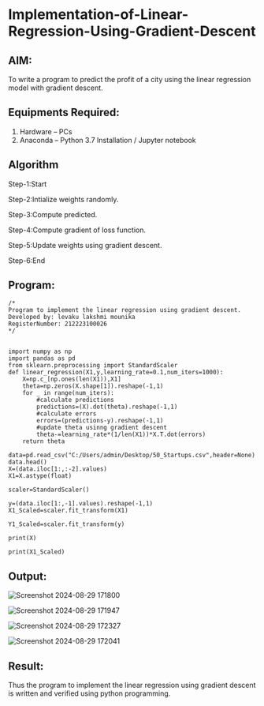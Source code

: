# Implementation-of-Linear-Regression-Using-Gradient-Descent

## AIM:
To write a program to predict the profit of a city using the linear regression model with gradient descent.

## Equipments Required:
1. Hardware – PCs
2. Anaconda – Python 3.7 Installation / Jupyter notebook

## Algorithm
Step-1:Start

Step-2:Intialize weights randomly.

Step-3:Compute predicted.

Step-4:Compute gradient of loss function.

Step-5:Update weights using gradient descent.

Step-6:End

## Program:
```
/*
Program to implement the linear regression using gradient descent.
Developed by: levaku lakshmi mounika
RegisterNumber: 212223100026
*/


import numpy as np
import pandas as pd
from sklearn.preprocessing import StandardScaler
def linear_regression(X1,y,learning_rate=0.1,num_iters=1000):
    X=np.c_[np.ones(len(X1)),X1]
    theta=np.zeros(X.shape[1]).reshape(-1,1)
    for _ in range(num_iters):
        #calculate predictions
        predictions=(X).dot(theta).reshape(-1,1)
        #calculate errors
        errors=(predictions-y).reshape(-1,1)
        #update theta usinng gradient descent
        theta-=learning_rate*(1/len(X1))*X.T.dot(errors)
    return theta

data=pd.read_csv("C:/Users/admin/Desktop/50_Startups.csv",header=None)
data.head()
X=(data.iloc[1:,:-2].values) 
X1=X.astype(float)

scaler=StandardScaler()

y=(data.iloc[1:,-1].values).reshape(-1,1)
X1_Scaled=scaler.fit_transform(X1)

Y1_Scaled=scaler.fit_transform(y)

print(X)

print(X1_Scaled)
```

## Output:

![Screenshot 2024-08-29 171800](https://github.com/user-attachments/assets/de3a1564-3fbc-422e-b19e-a11b9b2da036)

![Screenshot 2024-08-29 171947](https://github.com/user-attachments/assets/5f10d1e0-1391-444a-82ec-82142ffe92ae)

![Screenshot 2024-08-29 172327](https://github.com/user-attachments/assets/005e6adc-f19f-435b-80bd-b611b5ded98c)

![Screenshot 2024-08-29 172041](https://github.com/user-attachments/assets/a80ff115-6575-403a-9281-2b1ba6442a4b)


## Result:
Thus the program to implement the linear regression using gradient descent is written and verified using python programming.
